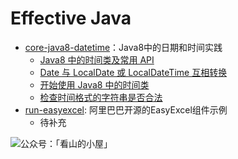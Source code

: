 # Effective Java

- [core-java8-datetime](./core-java8-datetime)：Java8中的日期和时间实践
    - [Java8 中的时间类及常用 API](https://www.howardliu.cn/java-date-and-time-intro/)
    - [Date 与 LocalDate 或 LocalDateTime 互相转换](https://www.howardliu.cn/java-date-to-localdate-and-localdatetime/)
    - [开始使用 Java8 中的时间类](https://www.howardliu.cn/java-date-time-migrating-to-jsr310/)
    - [检查时间格式的字符串是否合法](https://www.howardliu.cn/java-string-valid-date/)
- [run-easyexcel](./run-easyexcel): 阿里巴巴开源的EasyExcel组件示例
    - 待补充

![公众号：「看山的小屋」](http://static.howardliu.cn/about/kanshanshuo.png)
